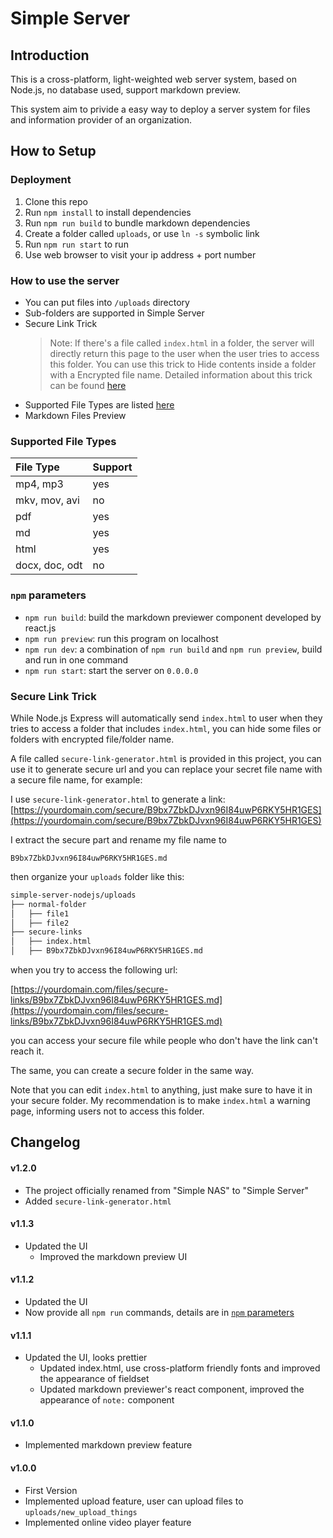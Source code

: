 # Simple Server
## Introduction
This is a cross-platform, light-weighted web server system, based on Node.js, no database used, support markdown preview.

This system aim to privide a easy way to deploy a server system for files and information provider of an organization.

## How to Setup
### Deployment
1. Clone this repo
2. Run `npm install` to install dependencies
3. Run `npm run build` to bundle markdown dependencies
4. Create a folder called `uploads`, or use `ln -s` symbolic link
5. Run `npm run start` to run
6. Use web browser to visit your ip address + port number

### How to use the server
- You can put files into `/uploads` directory
- Sub-folders are supported in Simple Server
- Secure Link Trick
  > Note: If there's a file called `index.html` in a folder, the server will directly return this page to the user when the user tries to access this folder. You can use this trick to Hide contents inside a folder with a Encrypted file name. Detailed information about this trick can be found [here](#hide-content-trick)
- Supported File Types are listed [here](#supported-file-types)
- Markdown Files Preview
  

### Supported File Types

| File Type        | Support  |
| :--------------- | :------- |
| mp4, mp3         | yes      |
| mkv, mov, avi    | no       |
| pdf              | yes      |
| md               | yes      |
| html             | yes      |
| docx, doc, odt   | no       |

### `npm` parameters

- `npm run build`: build the markdown previewer component developed by react.js
- `npm run preview`: run this program on localhost
- `npm run dev`: a combination of `npm run build` and `npm run preview`, build and run in one command
- `npm run start`: start the server on `0.0.0.0`

### Secure Link Trick
While Node.js Express will automatically send `index.html` to user when they tries to access a folder that includes `index.html`, you can hide some files or folders with encrypted file/folder name.

A file called `secure-link-generator.html` is provided in this project, you can use it to generate secure url and you can replace your secret file name with a secure file name, for example:

I use `secure-link-generator.html` to generate a link: 
[https://yourdomain.com/secure/B9bx7ZbkDJvxn96I84uwP6RKY5HR1GES](https://yourdomain.com/secure/B9bx7ZbkDJvxn96I84uwP6RKY5HR1GES)

I extract the secure part and rename my file name to
```
B9bx7ZbkDJvxn96I84uwP6RKY5HR1GES.md
```

then organize your `uploads` folder like this:

```md
simple-server-nodejs/uploads
├── normal-folder
│   ├── file1
│   ├── file2
├── secure-links
│   ├── index.html
│   ├── B9bx7ZbkDJvxn96I84uwP6RKY5HR1GES.md
```

when you try to access the following url:

[https://yourdomain.com/files/secure-links/B9bx7ZbkDJvxn96I84uwP6RKY5HR1GES.md](https://yourdomain.com/files/secure-links/B9bx7ZbkDJvxn96I84uwP6RKY5HR1GES.md)

you can access your secure file while people who don't have the link can't reach it.

The same, you can create a secure folder in the same way.

Note that you can edit `index.html` to anything, just make sure to have it in your secure folder. My recommendation is to make `index.html` a warning page, informing users not to access this folder.


## Changelog
#### v1.2.0
- The project officially renamed from "Simple NAS" to "Simple Server"
- Added `secure-link-generator.html`

#### v1.1.3
- Updated the UI
  - Improved the markdown preview UI

#### v1.1.2
- Updated the UI
- Now provide all `npm run` commands, details are in [`npm` parameters](#npm-parameters)

#### v1.1.1
- Updated the UI, looks prettier
  - Updated index.html, use cross-platform friendly fonts and improved the appearance of fieldset
  - Updated markdown previewer's react component, improved the appearance of `note:` component

#### v1.1.0
- Implemented markdown preview feature

#### v1.0.0
- First Version
- Implemented upload feature, user can upload files to `uploads/new_upload_things`
- Implemented online video player feature

